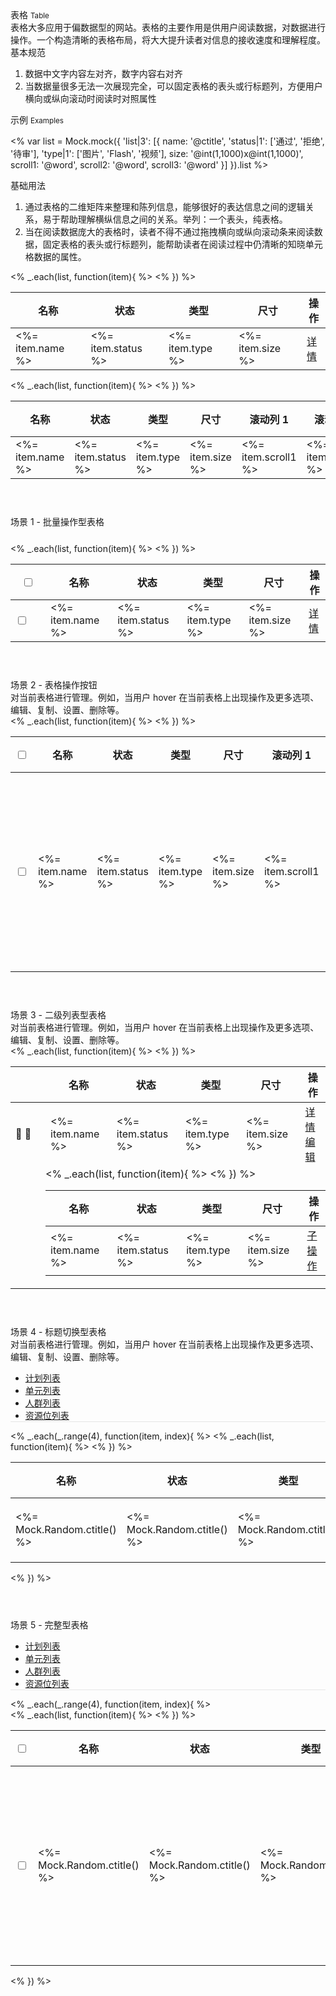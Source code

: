 <div class="mb40">
    <div class="fontsize-20">表格 <small>Table</small></div>
    <div class="color-999 mt4">表格大多应用于偏数据型的网站。表格的主要作用是供用户阅读数据，对数据进行操作。一个构造清晰的表格布局，将大大提升读者对信息的接收速度和理解程度。 </div>
</div>

<div class="usage mb40">
    <div>基本规范</div>
    <ol>
        <li>数据中文字内容左对齐，数字内容右对齐</li>
        <li>当数据量很多无法一次展现完全，可以固定表格的表头或行标题列，方便用户横向或纵向滚动时阅读时对照属性 </li>
    </ol>
</div>

<div class="fontsize-16 mb10">示例 <small>Examples</small></div>

<% 
    var list = Mock.mock({
        'list|3': [{
            name: '@ctitle',
            'status|1': ['通过', '拒绝', '待审'],
            'type|1': ['图片', 'Flash', '视频'],
            size: '@int(1,1000)x@int(1,1000)',
            scroll1: '@word',
            scroll2: '@word',
            scroll3: '@word'
        }]
    }).list
%>

<div class="example">
    <div class="content">
        <div class="content-header">
            <div>基础用法</div>
            <ol class="hide">
                <li>通过表格的二维矩阵来整理和陈列信息，能够很好的表达信息之间的逻辑关系，易于帮助理解横纵信息之间的关系。举列：一个表头，纯表格。</li>
                <li>当在阅读数据庞大的表格时，读者不得不通过拖拽横向或纵向滚动条来阅读数据，固定表格的表头或行标题列，能帮助读者在阅读过程中仍清晰的知晓单元格数据的属性。</li>
            </ol>
        </div>
        <div class="content-body">
            <table bx-name="components/table" class="table table-hover table-fixed ">
                <thead>
                    <tr>
                        <th class="nowrap">名称</th>
                        <th class="nowrap">状态</th>
                        <th class="nowrap">类型</th>
                        <th class="nowrap">尺寸</th>
                        <th class="nowrap">操作</th>
                    </tr>
                </thead>
                <tbody>
                    <% _.each(list, function(item){ %>
                    <tr>
                        <td class="nowrap"><%= item.name %></td>
                        <td class="nowrap"><%= item.status %></td>
                        <td class="nowrap"><%= item.type %></td>
                        <td class="nowrap"><%= item.size %></td>
                        <td>
                            <div class="operation">
                                <a href="javascript: void(0);">详情</a>
                            </div>
                        </td>
                    </tr>
                    <% }) %>
                </tbody>
            </table>
            <table bx-name="components/table" class="table table-hover table-fixed mt40" data-column-rwd-range="[1,-1]" data-column-rwd-limit="3" data-column-rwd-cursor="1">
                <thead>
                    <tr>
                        <th class="stable">名称</th>
                        <th class="">状态</th>
                        <th class="">类型</th>
                        <th class="">尺寸</th>
                        <th class="">滚动列 1</th>
                        <th class="">滚动列 2</th>
                        <th class="">滚动列 3</th>
                        <th class="stable">操作</th>
                    </tr>
                </thead>
                <tbody>
                    <% _.each(list, function(item){ %>
                    <tr>
                        <td class=""><%= item.name %></td>
                        <td class=""><%= item.status %></td>
                        <td class=""><%= item.type %></td>
                        <td class=""><%= item.size %></td>
                        <td><%= item.scroll1 %></td>
                        <td><%= item.scroll2 %></td>
                        <td><%= item.scroll3 %></td>
                        <td>
                            <div class="operation">
                                <a href="javascript: void(0);">详情</a>
                            </div>
                        </td>
                    </tr>
                    <% }) %>
                </tbody>
            </table>
        </div>
    </div>
    <pre><code class="hljs html">
    </code></pre>
</div>

<div class="example">
    <div class="content">
        <div class="content-header">
            <div>场景 1 - 批量操作型表格</div>
            <!-- <div class="color-999 mt6"></div> -->
        </div>
        <div class="content-body">
            <div id="case1-toolbar" class="toolbar mb20" style="visibility: hidden;">
                <button class="btn btn-brand mr10">批量删除</button>
            </div>
            <table id="case1" bx-name="components/table" class="table table-hover">
                <thead>
                    <tr>
                        <th width="40"><input type="checkbox" data-linkage-name="all"></th>
                        <th class="nowrap">名称</th>
                        <th class="nowrap">状态</th>
                        <th class="nowrap">类型</th>
                        <th class="nowrap">尺寸</th>
                        <th class="nowrap">操作</th>
                    </tr>
                </thead>
                <tbody>
                    <% _.each(list, function(item){ %>
                    <tr>
                        <td><input type="checkbox" value="<%= item.name %>" data-linkage-parent-name="all"></td>
                        <td class="nowrap"><%= item.name %></td>
                        <td class="nowrap"><%= item.status %></td>
                        <td class="nowrap"><%= item.type %></td>
                        <td class="nowrap"><%= item.size %></td>
                        <td>
                            <div class="operation">
                                <a href="javascript: void(0);" class="mr10">详情</a>
                            </div>
                        </td>
                    </tr>
                    <% }) %>
                </tbody>
            </table>
        </div>
    </div>
    <pre><code class="hljs html">
    </code></pre>
</div>

<div class="example">
    <div class="content">
        <div class="content-header">
            <div>场景 2 - 表格操作按钮</div>
            <div class="color-999 mt6">对当前表格进行管理。例如，当用户 hover 在当前表格上出现操作及更多选项、编辑、复制、设置、删除等。</div>
        </div>
        <div class="content-body">
            <table bx-name="components/table" class="table table-hover table-fixed mt40" data-column-rwd-range="[2,-1]" data-column-rwd-limit="3" data-column-rwd-cursor="1">
                <thead>
                    <tr>
                        <th class="stable" width="40"><input type="checkbox" data-linkage-name="all"></th>
                        <th class="stable">名称</th>
                        <th class="">状态</th>
                        <th class="">类型</th>
                        <th class="">尺寸</th>
                        <th class="">滚动列 1</th>
                        <th class="">滚动列 2</th>
                        <th class="">滚动列 3</th>
                        <th class="stable" width="150">操作</th>
                    </tr>
                </thead>
                <tbody>
                    <% _.each(list, function(item){ %>
                    <tr>
                        <td><input type="checkbox" value="<%= item.name %>" data-linkage-parent-name="all"></td>
                        <td class=""><%= item.name %></td>
                        <td class=""><%= item.status %></td>
                        <td class=""><%= item.type %></td>
                        <td class=""><%= item.size %></td>
                        <td><%= item.scroll1 %></td>
                        <td><%= item.scroll2 %></td>
                        <td><%= item.scroll3 %></td>
                        <td class="nowrap">
                            <div class="operation">
                                <a href="javascript: void(0);" class="btn mr10">详情</a>
                                <div class="btn-dropdown mr10">
                                    <a href="javascript: void(0);" class="btn btn-dropdown-toggle">
                                        <span>更多</span>
                                        <span class="btn-dropdown-caret">
                                            <span class="brixfont down">&#xe623;</span><!-- 向下 -->
                                            <span class="brixfont up">&#xe62e;</span><!-- 向上 -->
                                        </span>
                                    </a>
                                    <div class="btn-dropdown-content">
                                        <p class="pl5">设置</p>
                                        <a href="javascript: void(0);" class="btn mr10">编辑单元</a>
                                    </div>
                                </div>
                            </div>
                        </td>
                    </tr>
                    <% }) %>
                </tbody>
            </table>
        </div>
    </div>
    <pre><code class="hljs html">
    </code></pre>
</div>

<div class="example">
    <div class="content">
        <div class="content-header">
            <div>场景 3 - 二级列表型表格</div>
            <div class="color-999 mt6">对当前表格进行管理。例如，当用户 hover 在当前表格上出现操作及更多选项、编辑、复制、设置、删除等。</div>
        </div>
        <div class="content-body">
            <table bx-name="components/table" class="table table-hover table-fixed">
                <thead>
                    <tr>
                        <th width="40"></th>
                        <th class="nowrap">名称</th>
                        <th class="nowrap">状态</th>
                        <th class="nowrap">类型</th>
                        <th class="nowrap">尺寸</th>
                        <th class="nowrap">操作</th>
                    </tr>
                </thead>
                <tbody>
                    <% _.each(list, function(item){ %>
                    <tr>
                        <td class="sub-toggle">
                            <span class="brixfont plus fontsize-20 color-ccc">&#xe61f;</span><!-- + -->
                            <span class="brixfont minus fontsize-20 color-brand">&#xe620;</span><!-- - -->
                        </td>
                        <td class="nowrap"><%= item.name %></td>
                        <td class="nowrap"><%= item.status %></td>
                        <td class="nowrap"><%= item.type %></td>
                        <td class="nowrap"><%= item.size %></td>
                        <td>
                            <div class="operation">
                                <a href="javascript: void(0);" class="mr10">详情</a>
                                <a href="javascript: void(0);" class="mr10">编辑</a>
                            </div>
                        </td>
                    </tr>
                    <tr class="sub">
                        <td></td>
                        <td colspan="5" style="padding-left: 0; padding-right: 0;">
                            <table bx-name="components/table" class="table table-hover table-fixed">
                                <thead>
                                    <tr>
                                        <th class="nowrap">名称</th>
                                        <th class="nowrap">状态</th>
                                        <th class="nowrap">类型</th>
                                        <th class="nowrap">尺寸</th>
                                        <th class="nowrap">操作</th>
                                    </tr>
                                </thead>
                                <tbody>
                                    <% _.each(list, function(item){ %>
                                    <tr>
                                        <td class="nowrap"><%= item.name %></td>
                                        <td class="nowrap"><%= item.status %></td>
                                        <td class="nowrap"><%= item.type %></td>
                                        <td class="nowrap"><%= item.size %></td>
                                        <td>
                                            <div class="operation">
                                                <a href="javascript: void(0);">子操作</a>
                                            </div>
                                        </td>
                                    </tr>
                                    <% }) %>
                                </tbody>
                            </table>
                        </td>
                    </tr>
                    <% }) %>
                </tbody>
            </table>
        </div>
    </div>
    <pre><code class="hljs html">
    </code></pre>
</div>

<div class="example">
    <div class="content">
        <div class="content-header">
            <div>场景 4 - 标题切换型表格</div>
            <div class="color-999 mt6">对当前表格进行管理。例如，当用户 hover 在当前表格上出现操作及更多选项、编辑、复制、设置、删除等。</div>
        </div>
        <div class="content-body">
            <ul class="mm-tabs clearfix" style="border-bottom: 1px solid #E6E6E6;" data-content="#case4-content">
                <li class="active"><a href="javascript:;">计划列表</a></li>
                <li><a href="javascript:;">单元列表</a></li>
                <li><a href="javascript:;">人群列表</a></li>
                <li><a href="javascript:;">资源位列表</a></li>
                <!-- <li><a href="javascript:;">创意列表</a></li> -->
                <!-- <li><a href="javascript:;">关键词列表</a></li> -->
            </ul>
            <div id="case4-content">
                <% _.each(_.range(4), function(item, index){ %>
                <table bx-name="components/table" class="table table-hover table-fixed <%= index > 0 ? 'hide' : '' %>">
                    <thead>
                        <tr>
                            <th class="nowrap">名称</th><th class="nowrap">状态</th><th class="nowrap">类型</th><th class="nowrap">尺寸</th><th class="nowrap">操作</th>
                        </tr>
                    </thead>
                    <tbody>
                        <% _.each(list, function(item){ %>
                        <tr>
                            <td class="nowrap"><%= Mock.Random.ctitle() %></td>
                            <td class="nowrap"><%= Mock.Random.ctitle() %></td>
                            <td class="nowrap"><%= Mock.Random.ctitle() %></td>
                            <td class="nowrap"><%= Mock.Random.ctitle() %></td>
                            <td>
                                <div class="operation">
                                    <a href="javascript: void(0);" class="mr10">详情</a>
                                    <a href="javascript: void(0);" class="mr10">编辑</a>
                                </div>
                            </td>
                        </tr>
                        <% }) %>
                    </tbody>
                </table>
                <% }) %>
            </div>
        </div>
    </div>
    <pre><code class="hljs html">
    </code></pre>
</div>

<div class="example">
    <div class="content">
        <div class="content-header">
            <div>场景 5 - 完整型表格</div>
            <!-- <div class="color-999 mt6"></div> -->
        </div>
        <div class="content-body">
            <ul class="mm-tabs clearfix" style="border-bottom: 1px solid #E6E6E6;" data-content="#case5-content">
                <li class="active"><a href="javascript:;">计划列表</a></li>
                <li><a href="javascript:;">单元列表</a></li>
                <li><a href="javascript:;">人群列表</a></li>
                <li><a href="javascript:;">资源位列表</a></li>
                <!-- <li><a href="javascript:;">创意列表</a></li> -->
                <!-- <li><a href="javascript:;">关键词列表</a></li> -->
            </ul>
            <div id="case5-content">
                <% _.each(_.range(4), function(item, index){ %>
                <div class="<%= index > 0 ? 'hide' : '' %>">
                    <table bx-name="components/table" class="table table-hover table-fixed" data-column-rwd-range="[2,-1]" data-column-rwd-limit="3" data-column-rwd-cursor="1">
                        <thead>
                            <tr>
                                <th class="stable" width="40"><input type="checkbox" data-linkage-name="all"></th>
                                <th class="stable nowrap">名称</th>
                                <th class="nowrap">状态</th>
                                <th class="nowrap">类型</th>
                                <th class="nowrap">尺寸</th>
                                <th class="nowrap">滚动列 1</th>
                                <th class="nowrap">滚动列 2</th>
                                <th class="nowrap">滚动列 3</th>
                                <th class="stable nowrap" width="150">操作</th>
                            </tr>
                        </thead>
                        <tbody>
                            <% _.each(list, function(item){ %>
                            <tr>
                                <td><input type="checkbox" data-linkage-parent-name="all"></td>
                                <td class="nowrap"><%= Mock.Random.ctitle() %></td>
                                <td class="nowrap"><%= Mock.Random.ctitle() %></td>
                                <td class="nowrap"><%= Mock.Random.ctitle() %></td>
                                <td class="nowrap"><%= Mock.Random.ctitle() %></td>
                                <td><%= item.scroll1 %></td>
                                <td><%= item.scroll2 %></td>
                                <td><%= item.scroll3 %></td>
                                <td class="nowrap">
                                    <div class="operation">
                                        <a href="javascript: void(0);" class="btn mr10">详情</a>
                                        <div class="btn-dropdown mr10">
                                            <a href="javascript: void(0);" class="btn btn-dropdown-toggle">
                                                <span>更多</span>
                                                <span class="btn-dropdown-caret">
                                                    <span class="brixfont down">&#xe623;</span><!-- 向下 -->
                                                    <span class="brixfont up">&#xe62e;</span><!-- 向上 -->
                                                </span>
                                            </a>
                                            <div class="btn-dropdown-content">
                                                <p class="pl5">设置</p>
                                                <a href="javascript: void(0);" class="btn mr10">编辑单元</a>
                                            </div>
                                        </div>
                                    </div>
                                </td>
                            </tr>
                            <% }) %>
                        </tbody>
                    </table>
                </div><% }) %>
            </div>
        </div>
    </div>
    <pre><code class="hljs html">
    </code></pre>
</div>

<script type="text/javascript">
    require(['jquery', 'brix/loader'], function($, Loader) {
        $('thead').hover(function() {
            $(this).parents('table').parent().find('.column-scroll-arrow').addClass('hover')
        }, function() {
            $(this).parents('table').parent().find('.column-scroll-arrow').removeClass('hover')
        })
        $('.btn-dropdown-toggle').on('click', function() {
            var target = $(this).parents('.btn-dropdown')
            $('.btn-dropdown').not(target).removeClass('open')
            target.toggleClass('open')
        })

        var type = 'click.btn-dropdown'
        $(document.body).off(type)
            .on(type, function(event) {
                var target = $(event.target)
                if(target.parents('.btn-dropdown').length === 0) {
                    $('.btn-dropdown').removeClass('open')
                }
            })

        $('ul.mm-tabs').on('click', 'li', function(event) {
            var contents = $(event.delegateTarget).attr('data-content')
            if (contents) {
                var content = $(contents)
                    .children().hide()
                    .eq(
                        $(event.currentTarget).index()
                    ).removeClass('hide').show()

                var table = Loader.query('components/table', content)[0]
                if(table) table.columnRWDHandler.beautify()
            }
            $(event.currentTarget).addClass('active')
                .siblings().removeClass('active')
        })

        Loader.boot(function(argument) {
            Loader.query($('#case1')).on('toggle.table', function(event, values, target) {
                $('#case1-toolbar').css(
                    'visibility',
                    values.length ? 'visible' : 'hidden'
                )
            })
            $('.sub-toggle > .brixfont').on('click', function(event) {
                $(event.currentTarget)
                    .parents('td.sub-toggle').toggleClass('open')
                    .parent('tr').next('tr.sub').toggle()
            })
        })
    })
</script>